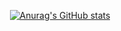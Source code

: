 <p align="center">
  <a href="https://github.com/anuraghazra/github-readme-stats">
    <img src="https://github-readme-stats.vercel.app/api?username=guilhermealcantara-cli&show_icons=true&theme=synthwave" alt="Anurag's GitHub stats">
  </a>
</p>

